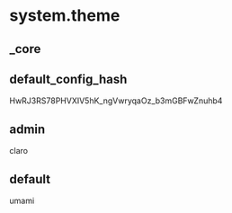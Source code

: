# system.theme

## _core

## default_config_hash
HwRJ3RS78PHVXIV5hK_ngVwryqaOz_b3mGBFwZnuhb4

## admin
claro

## default
umami
